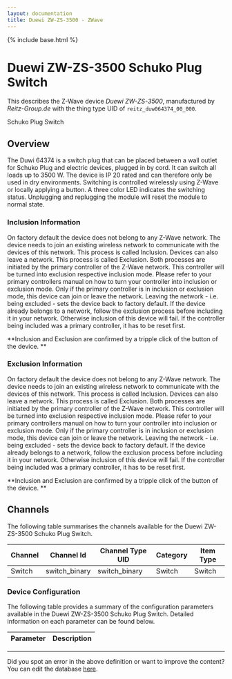 ```yaml
---
layout: documentation
title: Duewi ZW-ZS-3500 - ZWave
---
```


{% include base.html %}

# Duewi ZW-ZS-3500 Schuko Plug Switch

This describes the Z-Wave device *Duewi ZW-ZS-3500*, manufactured by *Reitz-Group.de* with the thing type UID of ```reitz_duw064374_00_000```. 

Schuko Plug Switch  


## Overview 

The Duwi 64374 is a switch plug that can be placed between a wall outlet for Schuko Plug and electric devices, plugged in by cord. It can switch all loads up to 3500 W. The device is IP 20 rated and can therefore only be used in dry environments. Switching is controlled wirelessly using Z-Wave or locally applying a button. A three color LED indicates the switching status. Unplugging and replugging the module will reset the module to normal state.

  


### Inclusion Information 

On factory default the device does not belong to any Z-Wave network. The device needs to join an existing wireless network to communicate with the devices of this network. This process is called Inclusion. Devices can also leave a network. This process is called Exclusion. Both processes are initiated by the primary controller of the Z-Wave network. This controller will be turned into exclusion respective inclusion mode. Please refer to your primary controllers manual on how to turn your controller into inclusion or exclusion mode. Only if the primary controller is in inclusion or exclusion mode, this device can join or leave the network. Leaving the network - i.e. being excluded - sets the device back to factory default. If the device already belongs to a network, follow the exclusion process before including it in your network. Otherwise inclusion of this device will fail. If the controller being included was a primary controller, it has to be reset first.

**Inclusion and Exclusion are confirmed by a tripple click of the button of the device. **

  


### Exclusion Information 

On factory default the device does not belong to any Z-Wave network. The device needs to join an existing wireless network to communicate with the devices of this network. This process is called Inclusion. Devices can also leave a network. This process is called Exclusion. Both processes are initiated by the primary controller of the Z-Wave network. This controller will be turned into exclusion respective inclusion mode. Please refer to your primary controllers manual on how to turn your controller into inclusion or exclusion mode. Only if the primary controller is in inclusion or exclusion mode, this device can join or leave the network. Leaving the network - i.e. being excluded - sets the device back to factory default. If the device already belongs to a network, follow the exclusion process before including it in your network. Otherwise inclusion of this device will fail. If the controller being included was a primary controller, it has to be reset first.

**Inclusion and Exclusion are confirmed by a tripple click of the button of the device. **


## Channels
The following table summarises the channels available for the Duewi ZW-ZS-3500 Schuko Plug Switch.

| Channel | Channel Id | Channel Type UID | Category | Item Type |
|---------|------------|------------------|----------|-----------|
| Switch | switch_binary | switch_binary | Switch | Switch |


### Device Configuration
The following table provides a summary of the configuration parameters available in the Duewi ZW-ZS-3500 Schuko Plug Switch.
Detailed information on each parameter can be found below.

| Parameter   | Description |
|-------------|-------------|


---

Did you spot an error in the above definition or want to improve the content?
You can edit the database [here](http://www.cd-jackson.com/index.php/zwave/zwave-device-database/zwave-device-list/devicesummary/623).
